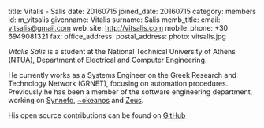 title: Vitalis - Salis
date: 20160715
joined_date: 20160715
category: members
id: m_vitsalis
givenname: Vitalis
surname: Salis
memb_title:
email: vitsalis@gmail.com
web_site: http://vitsalis.com
mobile_phone: +30 6949081321
fax:
office_address:
postal_address:
photo: vitsalis.jpg

_Vitalis Salis_ is a student at the
National Technical University of Athens (NTUA),
Department of Electrical and Computer Engineering.

He currently works as a Systems Engineer on the
Greek Research and Technology Network (GRNET),
focusing on automation procedures.
Previously he has been a member of the software engineering department,
working on [Synnefo](https://www.synnefo.org/),
[~okeanos](https://okeanos.grnet.gr/home/) and
[Zeus](https://zeus.grnet.gr/zeus/).

His open source contributions can be found on
[GitHub](https://github.com/vitsalis)

